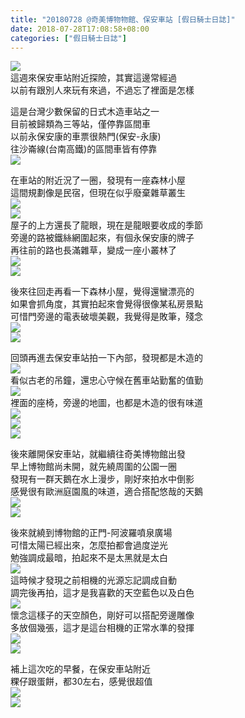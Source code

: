 ```yaml
---
title: "20180728 @奇美博物物館、保安車站 [假日騎士日誌]"
date: 2018-07-28T17:08:58+08:00
categories: ["假日騎士日誌"]
---
```

![](https://farm1.staticflickr.com/930/29885920188_1e2b8432f7.jpg)  
這週來保安車站附近探險，其實這邊常經過  
以前有跟別人來玩有來過，不過忘了裡面是怎樣  
<!--more-->

這是台灣少數保留的日式木造車站之一  
目前被歸類為三等站，僅停靠區間車  
以前永保安康的車票很熱門(保安-永康)  
往沙崙線(台南高鐵)的區間車皆有停靠  
![](https://farm2.staticflickr.com/1818/43708566102_d4a9f1a94d.jpg)  
  
在車站的附近況了一圈，發現有一座森林小屋  
這間規劃像是民宿，但現在似乎廢棄雜草叢生  
![](https://farm2.staticflickr.com/1813/43756802201_8edd1fab93.jpg)  
![](https://farm2.staticflickr.com/1817/43040829804_3225601bf0.jpg)  
屋子的上方還長了龍眼，現在是龍眼要收成的季節  
旁邊的路被鐵絲網圍起來，有個永保安康的牌子  
再往前的路也長滿雜草，變成一座小叢林了  
![](https://farm2.staticflickr.com/1780/43708564182_0079754987.jpg)  
![](https://farm2.staticflickr.com/1831/43708563502_b92be20cda.jpg)  
  
後來往回走再看一下森林小屋，覺得還蠻漂亮的  
如果會抓角度，其實拍起來會覺得很像某私房景點  
可惜門旁邊的電表破壞美觀，我覺得是敗筆，殘念  
![](https://farm1.staticflickr.com/849/43708565102_9eacf81b4a.jpg)  
![](https://farm2.staticflickr.com/1815/41948417510_81e5d434f9.jpg)  
  
回頭再進去保安車站拍一下內部，發現都是木造的  
![](https://farm2.staticflickr.com/1777/41948415140_7f2ecc0fbf.jpg)  
看似古老的吊鐘，還忠心守候在舊車站勤奮的值勤  
![](https://farm1.staticflickr.com/855/41948414560_bc1db3d2c0.jpg)  
裡面的座椅，旁邊的地圖，也都是木造的很有味道  
![](https://farm2.staticflickr.com/1818/41948413550_847756b126.jpg)  
![](https://farm2.staticflickr.com/1811/41948411500_0cd9c882b9.jpg)  
![](https://farm1.staticflickr.com/940/41948410270_2a4e5b8652.jpg)  
  
後來離開保安車站，就繼續往奇美博物館出發  
早上博物館尚未開，就先繞周圍的公園一圈  
發現有一群天鵝在水上漫步，剛好來拍水中倒影  
感覺很有歐洲庭園風的味道，適合搭配悠哉的天鵝  
![](https://farm2.staticflickr.com/1832/43708561592_ffe2071c9e.jpg)  
![](https://farm2.staticflickr.com/1811/43708526872_bd3f3f09c1.jpg)  
  
後來就繞到博物館的正門-阿波羅噴泉廣場  
可惜太陽已經出來，怎麼拍都會過度逆光  
勉強調成最暗，拍起來不是太黑就是太白  
![](https://farm2.staticflickr.com/1832/43708533362_7e9ff0e72e.jpg)  
這時候才發現之前相機的光源忘記調成自動  
調完後再拍，這才是我喜歡的天空藍色以及白色   
![](https://farm1.staticflickr.com/941/42852722915_f3b45dfd7a.jpg)  
懷念這樣子的天空顏色，剛好可以搭配旁邊雕像  
多放個幾張，這才是這台相機的正常水準的發揮  
![](https://farm1.staticflickr.com/851/41948387150_1773029cfa.jpg)  
![](https://farm2.staticflickr.com/1819/41948399430_ac3acbc383.jpg)  
  
補上這次吃的早餐，在保安車站附近  
粿仔跟蛋餅，都30左右，感覺很超值  
![](https://farm2.staticflickr.com/1778/43755300642_f1dbab504c.jpg)  
![](https://farm2.staticflickr.com/1794/43087138074_cf22570cb9.jpg)  

